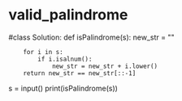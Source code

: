 # valid_palindrome
#class Solution:
def isPalindrome(s):
        new_str = ""

        for i in s:
            if i.isalnum():
                new_str = new_str + i.lower()
        return new_str == new_str[::-1]
    
s = input()
print(isPalindrome(s))
